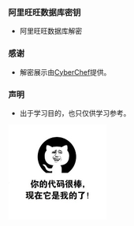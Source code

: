 ### 阿里旺旺数据库密钥
- 阿里旺旺数据库解密


### 感谢
- 解密展示由[CyberChef](https://gchq.github.io/CyberChef)提供。


### 声明
- 出于学习目的，也只仅供学习参考。


![hahhhh](https://github.com/nblog/DeAliWangWang/raw/main/img/hahhhh.jpg)
